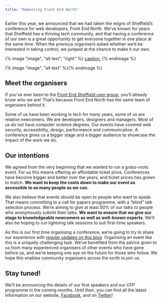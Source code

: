```yaml
---
title: "Rebooting Front End North"
---
```

Earlier this year, we announced that we had taken the reigns of Sheffield’s conference for web developers, Front End North. We’ve known for years that Sheffield has a thriving tech community, and that having a conference of our own is a great opportunity to get everyone together in one place at the same time. When the previous organisers asked whether we’d be interested in taking control, we jumped at the chance to make it our own.

{% image "image", "alt text", "right" %}
    <a href="https://google.com">caption.</a>
{% endimage %}

{% image "image", "alt text" %}{% endimage %}

## Meet the organisers

If you’ve ever been to the [Front End Sheffield user group](https://www.meetup.com/Front-End-Sheffield/), you’ll already know who we are! That’s because Front End North has the same team of organisers behind it.

Some of us have been working in tech for many years, some of us are relative newcomers. We are developers, designers and managers. Most of us do not have computer science degrees. Our events have covered web security, accessibility, design, performance and communication. A conference gives us a bigger stage and a bigger audience to showcase the impact of the work we do.


## Our intentions

We agreed from the very beginning that we wanted to run a grass-roots event. For us this means offering an affordable ticket price. Conferences have become bigger and better over the years, and ticket prices has grown to match. **We want to keep the costs down to make our event as accessible to as many people as we can**.

We also believe that events should be open to people who want to speak. That means committing to a call for papers programme, with a “blind” talk selection process. We’re aiming to give at least 50% of our talks to people who anonymously submit their talks. **We want to ensure that we give our stage to knowledgeable newcomers as well as well-known experts**. We’ll also be hoping to run lightning talk sessions to suit first-time speakers.

As this is our first time organising a conference, we’re going to try to share our experience with [regular updates on this blog](/blog/). Organising an event like this is a uniquely challenging task. We’ve benefited from the advice given to us from many experienced organisers of other events who have gone before us, and we’re keeping one eye on the future for those who follow. We hope this enables community organisers across the north to join us.


## Stay tuned!

We’ll be announcing the details of our first speakers and our CFP programme in the coming months. Until then, you can find all the latest information on our website, [Facebook](https://www.facebook.com/Front-End-North-502356493635369/), and on [Twitter](https://twitter.com/frontendnorth)!
